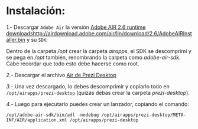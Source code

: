 Instalación:
===========

*1.-* Descargar `Adobe Air` la versión [Adobe AIR 2.6 runtime downloads]()http://airdownload.adobe.com/air/lin/download/2.6/AdobeAIRInstaller.bin y su `SDK`: 

Dentro de la carpeta */opt*  crear la carpeta *airapps*, el SDK se descomprimí y se pega en */opt* también, renombrando la carpeta como *adobe-air-sdk*.  
Cabe recordar que todo esto debe hacerse como root.

*2.-* Descargar el archivo [Air de Prezi Desktop](http://www.mediafire.com/download/w0s25f1vcd0y2fr/AdobeAIRInstaller.bin)

*3.-* Una vez descargado, lo debes descomprimir y copiarlo todo en `/opt/airapps/prezi-desktop` (quizás debas crear la carpeta *prezi-desktop*).

*4.-* Luego para ejecutarlo puedes crear un lanzador, copiando el comando:

```
/opt/adobe-air-sdk/bin/adl -nodebug /opt/airapps/prezi-desktop/META-INF/AIR/application.xml /opt/airapps/prezi-desktop

```

